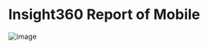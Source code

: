 # Insight360 Report  of Mobile

![image](https://github.com/user-attachments/assets/52524887-f236-496f-957b-bc2957faabc2)
